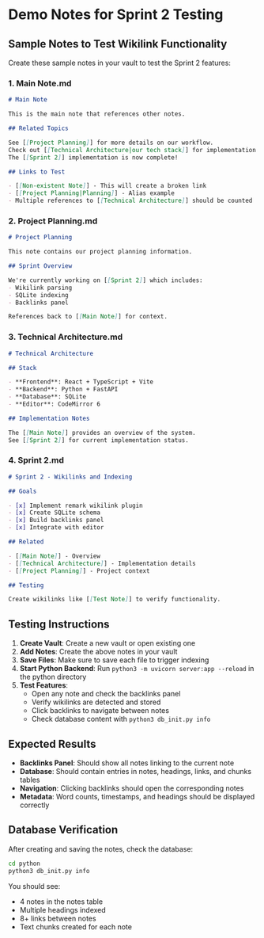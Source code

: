 # Demo Notes for Sprint 2 Testing

## Sample Notes to Test Wikilink Functionality

Create these sample notes in your vault to test the Sprint 2 features:

### 1. Main Note.md
```markdown
# Main Note

This is the main note that references other notes.

## Related Topics

See [[Project Planning]] for more details on our workflow.
Check out [[Technical Architecture|our tech stack]] for implementation details.
The [[Sprint 2]] implementation is now complete!

## Links to Test

- [[Non-existent Note]] - This will create a broken link
- [[Project Planning|Planning]] - Alias example
- Multiple references to [[Technical Architecture]] should be counted
```

### 2. Project Planning.md
```markdown
# Project Planning

This note contains our project planning information.

## Sprint Overview

We're currently working on [[Sprint 2]] which includes:
- Wikilink parsing
- SQLite indexing
- Backlinks panel

References back to [[Main Note]] for context.
```

### 3. Technical Architecture.md
```markdown
# Technical Architecture

## Stack

- **Frontend**: React + TypeScript + Vite
- **Backend**: Python + FastAPI
- **Database**: SQLite
- **Editor**: CodeMirror 6

## Implementation Notes

The [[Main Note]] provides an overview of the system.
See [[Sprint 2]] for current implementation status.
```

### 4. Sprint 2.md
```markdown
# Sprint 2 - Wikilinks and Indexing

## Goals

- [x] Implement remark wikilink plugin
- [x] Create SQLite schema
- [x] Build backlinks panel
- [x] Integrate with editor

## Related

- [[Main Note]] - Overview
- [[Technical Architecture]] - Implementation details
- [[Project Planning]] - Project context

## Testing

Create wikilinks like [[Test Note]] to verify functionality.
```

## Testing Instructions

1. **Create Vault**: Create a new vault or open existing one
2. **Add Notes**: Create the above notes in your vault
3. **Save Files**: Make sure to save each file to trigger indexing
4. **Start Python Backend**: Run `python3 -m uvicorn server:app --reload` in the python directory
5. **Test Features**:
   - Open any note and check the backlinks panel
   - Verify wikilinks are detected and stored
   - Click backlinks to navigate between notes
   - Check database content with `python3 db_init.py info`

## Expected Results

- **Backlinks Panel**: Should show all notes linking to the current note
- **Database**: Should contain entries in notes, headings, links, and chunks tables
- **Navigation**: Clicking backlinks should open the corresponding notes
- **Metadata**: Word counts, timestamps, and headings should be displayed correctly

## Database Verification

After creating and saving the notes, check the database:

```bash
cd python
python3 db_init.py info
```

You should see:
- 4 notes in the notes table
- Multiple headings indexed
- 8+ links between notes
- Text chunks created for each note
